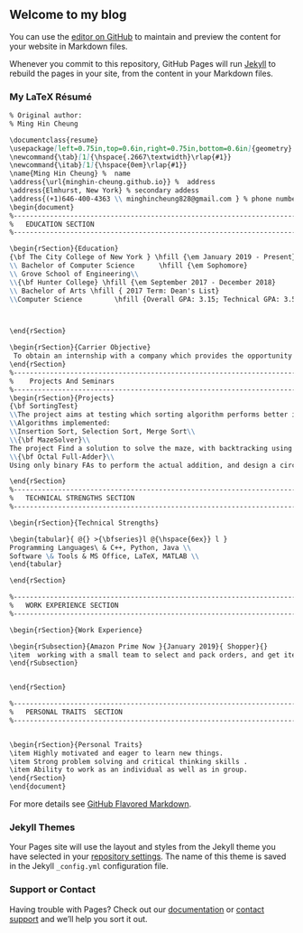 ## Welcome to my blog

You can use the [editor on GitHub](https://github.com/MingHin-Cheung/MingHin-Cheung.github.io/edit/master/README.md) to maintain and preview the content for your website in Markdown files.

Whenever you commit to this repository, GitHub Pages will run [Jekyll](https://jekyllrb.com/) to rebuild the pages in your site, from the content in your Markdown files.

### My LaTeX Résumé


```markdown
% Original author:
% Ming Hin Cheung

\documentclass{resume} 
\usepackage[left=0.75in,top=0.6in,right=0.75in,bottom=0.6in]{geometry} % Document margins
\newcommand{\tab}[1]{\hspace{.2667\textwidth}\rlap{#1}}
\newcommand{\itab}[1]{\hspace{0em}\rlap{#1}}
\name{Ming Hin Cheung} %  name
\address{\url{minghin-cheung.github.io}} %  address
\address{Elmhurst, New York} % secondary addess 
\address{(+1)646-400-4363 \\ minghincheung828@gmail.com } % phone number and email
\begin{document}
%----------------------------------------------------------------------------------------
%	EDUCATION SECTION
%----------------------------------------------------------------------------------------

\begin{rSection}{Education}
{\bf The City College of New York } \hfill {\em January 2019 - Present} 
\\ Bachelor of Computer Science      \hfill {\em Sophomore} 
\\ Grove School of Engineering\\
\\{\bf Hunter College} \hfill {\em September 2017 - December 2018} 
\\ Bachelor of Arts \hfill { 2017 Term: Dean's List}
\\Computer Science        \hfill {Overall GPA: 3.15; Technical GPA: 3.55}



\end{rSection}

\begin{rSection}{Carrier Objective}
 To obtain an internship with a company which provides the opportunity to expand my knowledge as a Computer Science major. 
\end{rSection}
%--------------------------------------------------------------------------------
%    Projects And Seminars
%-----------------------------------------------------------------------------------------------
\begin{rSection}{Projects}
{\bf SortingTest}
\\The project aims at testing which sorting algorithm performs better in different array size.   
\\Algorithms implemented: 
\\Insertion Sort, Selection Sort, Merge Sort\\
\\{\bf MazeSolver}\\
The project Find a solution to solve the maze, with backtracking using stack in C++ .\\
\\{\bf Octal Full-Adder}\\
Using only binary FAs to perform the actual addition, and design a circuit that performs as an octal FA.

\end{rSection}
%----------------------------------------------------------------------------------------
%	TECHNICAL STRENGTHS SECTION
%----------------------------------------------------------------------------------------

\begin{rSection}{Technical Strengths}

\begin{tabular}{ @{} >{\bfseries}l @{\hspace{6ex}} l }
Programming Languages\ & C++, Python, Java \\
Software \& Tools & MS Office, LaTeX, MATLAB \\
\end{tabular}

\end{rSection}

%----------------------------------------------------------------------------------------
%	WORK EXPERIENCE SECTION
%----------------------------------------------------------------------------------------

\begin{rSection}{Work Experience}

\begin{rSubsection}{Amazon Prime Now }{January 2019}{ Shopper}{}
\item  working with a small team to select and pack orders, and get items ready for delivery in an hour.
\end{rSubsection}


\end{rSection}

%----------------------------------------------------------------------------------------
%	PERSONAL TRAITS  SECTION
%----------------------------------------------------------------------------------------


\begin{rSection}{Personal Traits}
\item Highly motivated and eager to learn new things.
\item Strong problem solving and critical thinking skills .
\item Ability to work as an individual as well as in group.
\end{rSection}
\end{document}
```

For more details see [GitHub Flavored Markdown](https://guides.github.com/features/mastering-markdown/).

### Jekyll Themes

Your Pages site will use the layout and styles from the Jekyll theme you have selected in your [repository settings](https://github.com/MingHin-Cheung/MingHin-Cheung.github.io/settings). The name of this theme is saved in the Jekyll `_config.yml` configuration file.

### Support or Contact

Having trouble with Pages? Check out our [documentation](https://help.github.com/categories/github-pages-basics/) or [contact support](https://github.com/contact) and we’ll help you sort it out.
